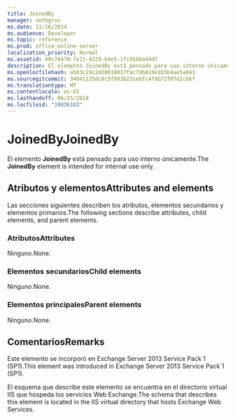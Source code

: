 ```yaml
---
title: JoinedBy
manager: sethgros
ms.date: 11/16/2014
ms.audience: Developer
ms.topic: reference
ms.prod: office-online-server
localization_priority: Normal
ms.assetid: 49c74470-fe11-4229-b4e5-1fc8588a44d7
description: El elemento JoinedBy está pensado para uso interno únicamente.
ms.openlocfilehash: a503c29c2d28018017fac74b819e1b5b4ae5a041
ms.sourcegitcommit: 34041125dc8c5f993b21cebfc4f8b72f0fd2cb6f
ms.translationtype: MT
ms.contentlocale: es-ES
ms.lasthandoff: 06/25/2018
ms.locfileid: "19836183"
---
```

# <a name="joinedby"></a><span data-ttu-id="a23d1-103">JoinedBy</span><span class="sxs-lookup"><span data-stu-id="a23d1-103">JoinedBy</span></span>

<span data-ttu-id="a23d1-104">El elemento **JoinedBy** está pensado para uso interno únicamente.</span><span class="sxs-lookup"><span data-stu-id="a23d1-104">The **JoinedBy** element is intended for internal use only.</span></span> 

## <a name="attributes-and-elements"></a><span data-ttu-id="a23d1-105">Atributos y elementos</span><span class="sxs-lookup"><span data-stu-id="a23d1-105">Attributes and elements</span></span>

<span data-ttu-id="a23d1-106">Las secciones siguientes describen los atributos, elementos secundarios y elementos primarios.</span><span class="sxs-lookup"><span data-stu-id="a23d1-106">The following sections describe attributes, child elements, and parent elements.</span></span>
  
### <a name="attributes"></a><span data-ttu-id="a23d1-107">Atributos</span><span class="sxs-lookup"><span data-stu-id="a23d1-107">Attributes</span></span>

<span data-ttu-id="a23d1-108">Ninguno.</span><span class="sxs-lookup"><span data-stu-id="a23d1-108">None.</span></span>
  
### <a name="child-elements"></a><span data-ttu-id="a23d1-109">Elementos secundarios</span><span class="sxs-lookup"><span data-stu-id="a23d1-109">Child elements</span></span>

<span data-ttu-id="a23d1-110">Ninguno.</span><span class="sxs-lookup"><span data-stu-id="a23d1-110">None.</span></span>
  
### <a name="parent-elements"></a><span data-ttu-id="a23d1-111">Elementos principales</span><span class="sxs-lookup"><span data-stu-id="a23d1-111">Parent elements</span></span>

<span data-ttu-id="a23d1-112">Ninguno.</span><span class="sxs-lookup"><span data-stu-id="a23d1-112">None.</span></span>
  
## <a name="remarks"></a><span data-ttu-id="a23d1-113">Comentarios</span><span class="sxs-lookup"><span data-stu-id="a23d1-113">Remarks</span></span>

<span data-ttu-id="a23d1-114">Este elemento se incorporó en Exchange Server 2013 Service Pack 1 (SP1).</span><span class="sxs-lookup"><span data-stu-id="a23d1-114">This element was introduced in Exchange Server 2013 Service Pack 1 (SP1).</span></span>
  
<span data-ttu-id="a23d1-115">El esquema que describe este elemento se encuentra en el directorio virtual IIS que hospeda los servicios Web Exchange.</span><span class="sxs-lookup"><span data-stu-id="a23d1-115">The schema that describes this element is located in the IIS virtual directory that hosts Exchange Web Services.</span></span>
  

